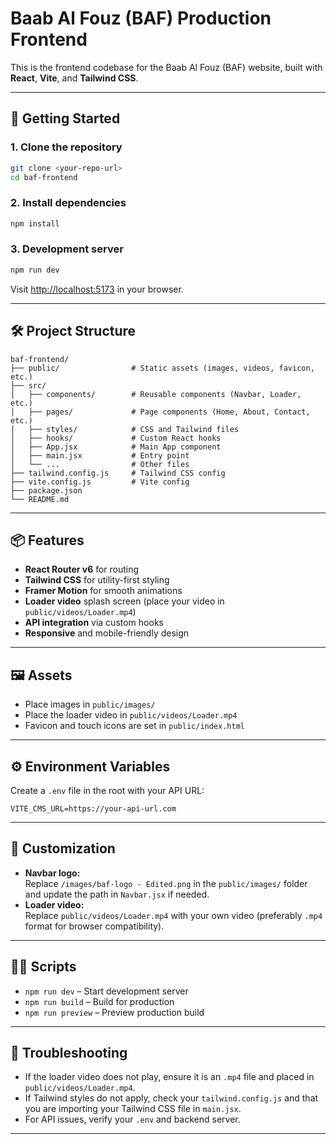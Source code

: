 # Baab Al Fouz (BAF) Production Frontend

This is the frontend codebase for the Baab Al Fouz (BAF) website, built with **React**, **Vite**, and **Tailwind CSS**.

---

## 🚀 Getting Started

### 1. **Clone the repository**
```bash
git clone <your-repo-url>
cd baf-frontend
```

### 2. **Install dependencies**
```bash
npm install
```

### 3. **Development server**
```bash
npm run dev
```
Visit [http://localhost:5173](http://localhost:5173) in your browser.

---

## 🛠️ Project Structure

```
baf-frontend/
├── public/                # Static assets (images, videos, favicon, etc.)
├── src/
│   ├── components/        # Reusable components (Navbar, Loader, etc.)
│   ├── pages/             # Page components (Home, About, Contact, etc.)
│   ├── styles/            # CSS and Tailwind files
│   ├── hooks/             # Custom React hooks
│   ├── App.jsx            # Main App component
│   ├── main.jsx           # Entry point
│   └── ...                # Other files
├── tailwind.config.js     # Tailwind CSS config
├── vite.config.js         # Vite config
├── package.json
└── README.md
```

---

## 📦 Features

- **React Router v6** for routing
- **Tailwind CSS** for utility-first styling
- **Framer Motion** for smooth animations
- **Loader video** splash screen (place your video in `public/videos/Loader.mp4`)
- **API integration** via custom hooks
- **Responsive** and mobile-friendly design

---

## 🖼️ Assets

- Place images in `public/images/`
- Place the loader video in `public/videos/Loader.mp4`
- Favicon and touch icons are set in `public/index.html`

---

## ⚙️ Environment Variables

Create a `.env` file in the root with your API URL:
```
VITE_CMS_URL=https://your-api-url.com
```

---

## 📝 Customization

- **Navbar logo:**  
  Replace `/images/baf-logo - Edited.png` in the `public/images/` folder and update the path in `Navbar.jsx` if needed.
- **Loader video:**  
  Replace `public/videos/Loader.mp4` with your own video (preferably `.mp4` format for browser compatibility).

---

## 🧑‍💻 Scripts

- `npm run dev` – Start development server
- `npm run build` – Build for production
- `npm run preview` – Preview production build

---

## 🐞 Troubleshooting

- If the loader video does not play, ensure it is an `.mp4` file and placed in `public/videos/Loader.mp4`.
- If Tailwind styles do not apply, check your `tailwind.config.js` and that you are importing your Tailwind CSS file in `main.jsx`.
- For API issues, verify your `.env` and backend server.

---

